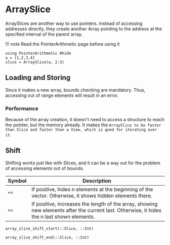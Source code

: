 
# ArraySlice
ArraySlices are another way to use pointers. Instead of accessing addresses directly, they create another Array pointing to the address at the specified interval of the parent array.

!!! note
    Read the PointerArithmetic page before using it

```@example array_slice
using PointerArithmetic #hide
a = [1,2,3,4]
slice = ArraySlice(a, 2:3)
```

## Loading and Storing
Since it makes a new array, bounds checking are mandatory. Thus, accessing out of range elements will result in an error.

### Performance
Because of the array creation, it doesn't need to access a structure to reach the pointer, but the memory already. It makes the `ArraySlice to be faster than Slice and faster than a View, which is good for iterating over it`.

## Shift
Shifting works just like with Slices, and it can be a way out for the problem of accessing elements out of bounds.

Symbol | Description
-------|---------------------------
 `<<` | If positive, hides n elements at the beginning of the vector. Otherwise, it shows hidden elements there.
 `>>` | If positive, increases the length of the array, showing new elements after the current last. Otherwise, it hides the n last shown elements.

```@docs
array_slice_shift_start(::Slice, ::Int)
```

```@docs
array_slice_shift_end(::Slice, ::Int)
```